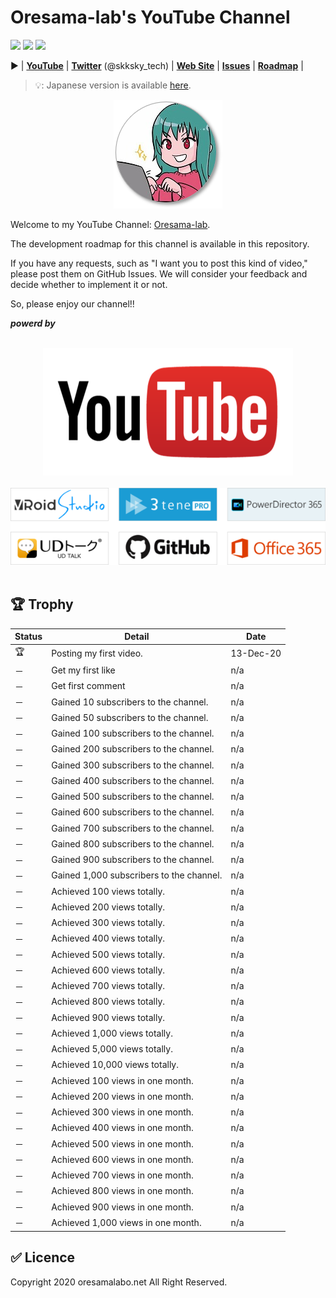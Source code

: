 # Oresama-lab's YouTube Channel

![](https://vistr.dev/badge?repo=oresama-lab.YouTubeChannel)
![](https://img.shields.io/github/issues/oresama-lab/YouTube)
![](https://img.shields.io/twitter/follow/skksky_tech?label=follow&style=social)

▶ | [**YouTube**](https://www.youtube.com/channel/UC2f0a_42-5NgpmeZ6aLhmmA) | [**Twitter**](https://twitter.com/skksky_tech) (@skksky_tech) | [**Web Site**](https://www.oresamalabo.net) | [**Issues**](https://github.com/oresama-lab/YouTube/issues) | [**Roadmap**](https://github.com/oresama-lab/YouTube/projects) | 


> 💡: Japanese version is available [here](./README-JP.md).

<div align="center">
    <img src="_img/icon_channel.png" alt="channel icon" title="Channel icon">
</div>

Welcome to my YouTube Channel: [Oresama-lab](https://www.youtube.com/channel/UC2f0a_42-5NgpmeZ6aLhmmA).

The development roadmap for this channel is available in this repository.

If you have any requests, such as "I want you to post this kind of video," please post them on GitHub Issues. We will consider your feedback and decide whether to implement it or not.

So, please enjoy our channel!!

***powerd by***

<br>

<div align="center">
    <img src="_img/logo_youtube.png" alt="powered by" title="powered by">
</div>

<br>

<div align="center">
    <img src="_img/logo_powered-by.png" alt="powered by" title="powered by">
</div>

<br>

## 🏆 Trophy

| Status | Detail                                   | Date      |
|--------|------------------------------------------|-----------|
| 🏆     | Posting my first video.                  | 13-Dec-20 |
| －      | Get my first like                        | n/a       |
| －      | Get first comment                        | n/a       |
| －      | Gained 10 subscribers to the channel.    | n/a       |
| －      | Gained 50 subscribers to the channel.    | n/a       |
| －      | Gained 100 subscribers to the channel.   | n/a       |
| －      | Gained 200 subscribers to the channel.   | n/a       |
| －      | Gained 300 subscribers to the channel.   | n/a       |
| －      | Gained 400 subscribers to the channel.   | n/a       |
| －      | Gained 500 subscribers to the channel.   | n/a       |
| －      | Gained 600 subscribers to the channel.   | n/a       |
| －      | Gained 700 subscribers to the channel.   | n/a       |
| －      | Gained 800 subscribers to the channel.   | n/a       |
| －      | Gained 900 subscribers to the channel.   | n/a       |
| －      | Gained 1,000 subscribers to the channel. | n/a       |
| －      | Achieved 100 views totally.              | n/a       |
| －      | Achieved 200 views totally.              | n/a       |
| －      | Achieved 300 views totally.              | n/a       |
| －      | Achieved 400 views totally.              | n/a       |
| －      | Achieved 500 views totally.              | n/a       |
| －      | Achieved 600 views totally.              | n/a       |
| －      | Achieved 700 views totally.              | n/a       |
| －      | Achieved 800 views totally.              | n/a       |
| －      | Achieved 900 views totally.              | n/a       |
| －      | Achieved 1,000 views totally.            | n/a       |
| －      | Achieved 5,000 views totally.            | n/a       |
| －      | Achieved 10,000 views totally.           | n/a       |
| －      | Achieved 100 views in one month.         | n/a       |
| －      | Achieved 200 views in one month.         | n/a       |
| －      | Achieved 300 views in one month.         | n/a       |
| －      | Achieved 400 views in one month.         | n/a       |
| －      | Achieved 500 views in one month.         | n/a       |
| －      | Achieved 600 views in one month.         | n/a       |
| －      | Achieved 700 views in one month.         | n/a       |
| －      | Achieved 800 views in one month.         | n/a       |
| －      | Achieved 900 views in one month.         | n/a       |
| －      | Achieved 1,000 views in one month.       | n/a       |

## ✅ Licence

Copyright 2020 oresamalabo.net All Right Reserved.